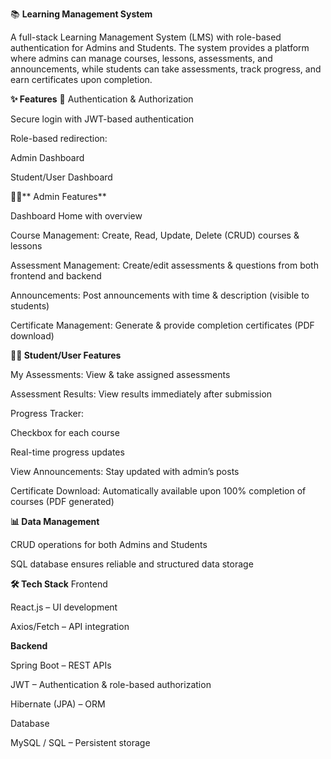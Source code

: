 📚 **Learning Management System**

A full-stack Learning Management System (LMS) with role-based authentication for Admins and Students. The system provides a platform where admins can manage courses, lessons, assessments, and announcements, while students can take assessments, track progress, and earn certificates upon completion.

**✨ Features**
🔑 Authentication & Authorization

Secure login with JWT-based authentication

Role-based redirection:

Admin Dashboard

Student/User Dashboard

👨‍💻** Admin Features**

Dashboard Home with overview

Course Management: Create, Read, Update, Delete (CRUD) courses & lessons

Assessment Management: Create/edit assessments & questions from both frontend and backend

Announcements: Post announcements with time & description (visible to students)

Certificate Management: Generate & provide completion certificates (PDF download)

**👩‍🎓 Student/User Features**

My Assessments: View & take assigned assessments

Assessment Results: View results immediately after submission

Progress Tracker:

Checkbox for each course

Real-time progress updates

View Announcements: Stay updated with admin’s posts

Certificate Download: Automatically available upon 100% completion of courses (PDF generated)

**📊 Data Management**

CRUD operations for both Admins and Students

SQL database ensures reliable and structured data storage

**🛠️ Tech Stack**
Frontend

React.js – UI development

Axios/Fetch – API integration

**Backend**

Spring Boot – REST APIs

JWT – Authentication & role-based authorization

Hibernate (JPA) – ORM

Database

MySQL / SQL – Persistent storage
